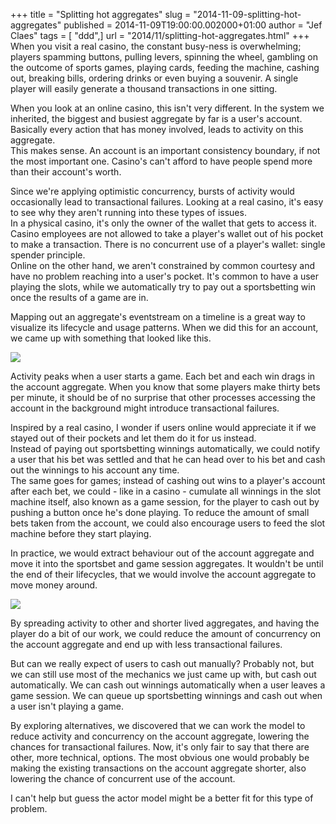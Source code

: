 +++
title = "Splitting hot aggregates"
slug = "2014-11-09-splitting-hot-aggregates"
published = 2014-11-09T19:00:00.002000+01:00
author = "Jef Claes"
tags = [ "ddd",]
url = "2014/11/splitting-hot-aggregates.html"
+++
When you visit a real casino, the constant busy-ness is overwhelming;
players spamming buttons, pulling levers, spinning the wheel, gambling
on the outcome of sports games, playing cards, feeding the machine,
cashing out, breaking bills, ordering drinks or even buying a souvenir.
A single player will easily generate a thousand transactions in one
sitting.  
  
When you look at an online casino, this isn't very different. In the
system we inherited, the biggest and busiest aggregate by far is a
user's account. Basically every action that has money involved, leads to
activity on this aggregate.  
This makes sense. An account is an important consistency boundary, if
not the most important one. Casino's can't afford to have people spend
more than their account's worth.  
  
Since we're applying optimistic concurrency, bursts of activity would
occasionally lead to transactional failures. Looking at a real casino,
it's easy to see why they aren't running into these types of issues.  
In a physical casino, it's only the owner of the wallet that gets to
access it. Casino employees are not allowed to take a player's wallet
out of his pocket to make a transaction. There is no concurrent use of a
player's wallet: single spender principle.  
Online on the other hand, we aren't constrained by common courtesy and
have no problem reaching into a user's pocket. It's common to have a
user playing the slots, while we automatically try to pay out a
sportsbetting win once the results of a game are in.  
  
Mapping out an aggregate's eventstream on a timeline is a great way to
visualize its lifecycle and usage patterns. When we did this for an
account, we came up with something that looked like this.  
  

[![](/post/images/thumbnails/2014-11-09-splitting-hot-aggregates-AggregateTimeline.png)](/post/images/2014-11-09-splitting-hot-aggregates-AggregateTimeline.png)

  
Activity peaks when a user starts a game. Each bet and each win drags in
the account aggregate. When you know that some players make thirty bets
per minute, it should be of no surprise that other processes accessing
the account in the background might introduce transactional failures.  
  
Inspired by a real casino, I wonder if users online would appreciate it
if we stayed out of their pockets and let them do it for us instead.  
Instead of paying out sportsbetting winnings automatically, we could
notify a user that his bet was settled and that he can head over to his
bet and cash out the winnings to his account any time.  
The same goes for games; instead of cashing out wins to a player's
account after each bet, we could - like in a casino - cumulate all
winnings in the slot machine itself, also known as a game session, for
the player to cash out by pushing a button once he's done playing. To
reduce the amount of small bets taken from the account, we could also
encourage users to feed the slot machine before they start playing.  
  
In practice, we would extract behaviour out of the account aggregate and
move it into the sportsbet and game session aggregates. It wouldn't be
until the end of their lifecycles, that we would involve the account
aggregate to move money around.  
  

[![](/post/images/thumbnails/2014-11-09-splitting-hot-aggregates-AggregateTimeline2.png)](/post/images/2014-11-09-splitting-hot-aggregates-AggregateTimeline2.png)

  
By spreading activity to other and shorter lived aggregates, and having
the player do a bit of our work, we could reduce the amount of
concurrency on the account aggregate and end up with less transactional
failures.  
  
But can we really expect of users to cash out manually? Probably not,
but we can still use most of the mechanics we just came up with, but
cash out automatically. We can cash out winnings automatically when a
user leaves a game session. We can queue up sportsbetting winnings and
cash out when a user isn't playing a game.  
  
By exploring alternatives, we discovered that we can work the model to
reduce activity and concurrency on the account aggregate, lowering the
chances for transactional failures. Now, it's only fair to say that
there are other, more technical, options. The most obvious one would
probably be making the existing transactions on the account aggregate
shorter, also lowering the chance of concurrent use of the account.  
  
I can't help but guess the actor model might be a better fit for this
type of problem.
